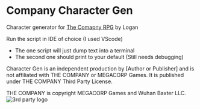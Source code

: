 # Company Character Gen
Character generator for [The Comapny RPG](https://mega-corp.itch.io/the-company) by Logan

Run the script in IDE of choice (I used VScode)
- The one script will just dump text into a terminal
- The second one should print to your default (Still needs debugging)

Character Gen is an independent production by [Author or Publisher] and is
not affiliated with THE COMPANY or MEGACORP Games. It is published under
THE COMPANY Third Party License.

THE COMPANY is copyright MEGACORP Games and Wuhan Baxter LLC.
![3rd party logo](https://github.com/rayolsen/company-char-gen/assets/15148128/0fb2417e-6ed3-400e-9396-a503150c69c6)

